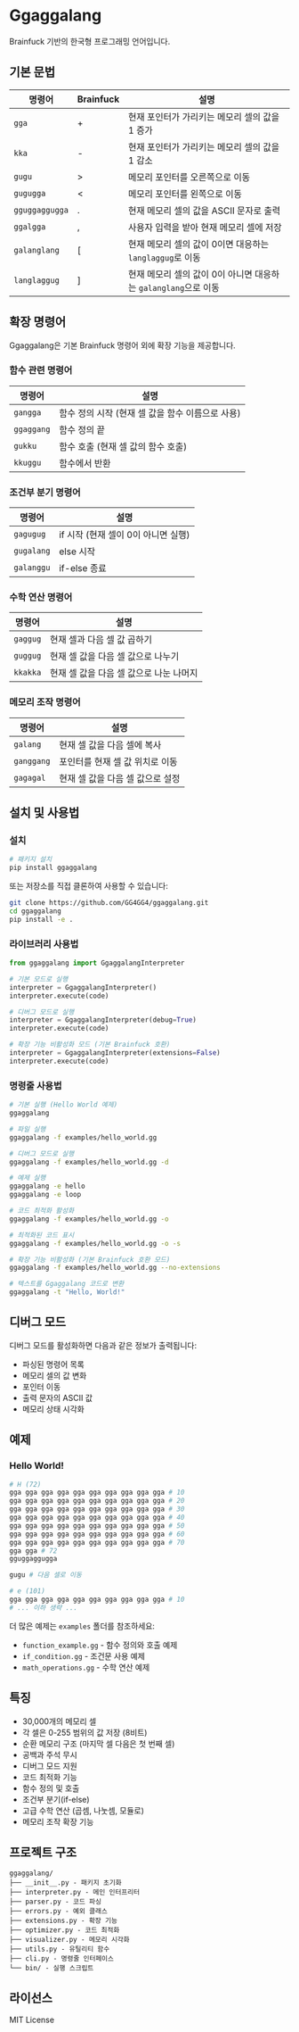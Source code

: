 # Ggaggalang

Brainfuck 기반의 한국형 프로그래밍 언어입니다.

## 기본 문법

| 명령어 | Brainfuck | 설명 |
|--------|-----------|------|
| `gga` | + | 현재 포인터가 가리키는 메모리 셀의 값을 1 증가 |
| `kka` | - | 현재 포인터가 가리키는 메모리 셀의 값을 1 감소 |
| `gugu` | > | 메모리 포인터를 오른쪽으로 이동 |
| `gugugga` | < | 메모리 포인터를 왼쪽으로 이동 |
| `gguggaggugga` | . | 현재 메모리 셀의 값을 ASCII 문자로 출력 |
| `ggalgga` | , | 사용자 입력을 받아 현재 메모리 셀에 저장 |
| `galanglang` | [ | 현재 메모리 셀의 값이 0이면 대응하는 `langlaggug`로 이동 |
| `langlaggug` | ] | 현재 메모리 셀의 값이 0이 아니면 대응하는 `galanglang`으로 이동 |

## 확장 명령어

Ggaggalang은 기본 Brainfuck 명령어 외에 확장 기능을 제공합니다.

### 함수 관련 명령어

| 명령어 | 설명 |
|--------|------|
| `gangga` | 함수 정의 시작 (현재 셀 값을 함수 이름으로 사용) |
| `ggaggang` | 함수 정의 끝 |
| `gukku` | 함수 호출 (현재 셀 값의 함수 호출) |
| `kkuggu` | 함수에서 반환 |

### 조건부 분기 명령어

| 명령어 | 설명 |
|--------|------|
| `gagugug` | if 시작 (현재 셀이 0이 아니면 실행) |
| `gugalang` | else 시작 |
| `galanggu` | if-else 종료 |

### 수학 연산 명령어

| 명령어 | 설명 |
|--------|------|
| `gaggug` | 현재 셀과 다음 셀 값 곱하기 |
| `guggug` | 현재 셀 값을 다음 셀 값으로 나누기 |
| `kkakka` | 현재 셀 값을 다음 셀 값으로 나눈 나머지 |

### 메모리 조작 명령어

| 명령어 | 설명 |
|--------|------|
| `galang` | 현재 셀 값을 다음 셀에 복사 |
| `ganggang` | 포인터를 현재 셀 값 위치로 이동 |
| `gagagal` | 현재 셀 값을 다음 셀 값으로 설정 |

## 설치 및 사용법

### 설치

```bash
# 패키지 설치
pip install ggaggalang
```

또는 저장소를 직접 클론하여 사용할 수 있습니다:

```bash
git clone https://github.com/GG4GG4/ggaggalang.git
cd ggaggalang
pip install -e .
```

### 라이브러리 사용법

```python
from ggaggalang import GgaggalangInterpreter

# 기본 모드로 실행
interpreter = GgaggalangInterpreter()
interpreter.execute(code)

# 디버그 모드로 실행
interpreter = GgaggalangInterpreter(debug=True)
interpreter.execute(code)

# 확장 기능 비활성화 모드 (기본 Brainfuck 호환)
interpreter = GgaggalangInterpreter(extensions=False)
interpreter.execute(code)
```

### 명령줄 사용법

```bash
# 기본 실행 (Hello World 예제)
ggaggalang

# 파일 실행
ggaggalang -f examples/hello_world.gg

# 디버그 모드로 실행
ggaggalang -f examples/hello_world.gg -d

# 예제 실행
ggaggalang -e hello
ggaggalang -e loop

# 코드 최적화 활성화
ggaggalang -f examples/hello_world.gg -o

# 최적화된 코드 표시
ggaggalang -f examples/hello_world.gg -o -s

# 확장 기능 비활성화 (기본 Brainfuck 호환 모드)
ggaggalang -f examples/hello_world.gg --no-extensions

# 텍스트를 Ggaggalang 코드로 변환
ggaggalang -t "Hello, World!"
```

## 디버그 모드

디버그 모드를 활성화하면 다음과 같은 정보가 출력됩니다:
- 파싱된 명령어 목록
- 메모리 셀의 값 변화
- 포인터 이동
- 출력 문자의 ASCII 값
- 메모리 상태 시각화

## 예제

### Hello World!

```python
# H (72)
gga gga gga gga gga gga gga gga gga gga # 10
gga gga gga gga gga gga gga gga gga gga # 20
gga gga gga gga gga gga gga gga gga gga # 30
gga gga gga gga gga gga gga gga gga gga # 40
gga gga gga gga gga gga gga gga gga gga # 50
gga gga gga gga gga gga gga gga gga gga # 60
gga gga gga gga gga gga gga gga gga gga # 70
gga gga # 72
gguggaggugga

gugu # 다음 셀로 이동

# e (101)
gga gga gga gga gga gga gga gga gga gga # 10
# ... 이하 생략 ...
```

더 많은 예제는 `examples` 폴더를 참조하세요:
- `function_example.gg` - 함수 정의와 호출 예제
- `if_condition.gg` - 조건문 사용 예제
- `math_operations.gg` - 수학 연산 예제

## 특징

- 30,000개의 메모리 셀
- 각 셀은 0-255 범위의 값 저장 (8비트)
- 순환 메모리 구조 (마지막 셀 다음은 첫 번째 셀)
- 공백과 주석 무시
- 디버그 모드 지원
- 코드 최적화 기능
- 함수 정의 및 호출
- 조건부 분기(if-else)
- 고급 수학 연산 (곱셈, 나눗셈, 모듈로)
- 메모리 조작 확장 기능

## 프로젝트 구조

```
ggaggalang/
├── __init__.py - 패키지 초기화
├── interpreter.py - 메인 인터프리터
├── parser.py - 코드 파싱
├── errors.py - 예외 클래스
├── extensions.py - 확장 기능
├── optimizer.py - 코드 최적화
├── visualizer.py - 메모리 시각화
├── utils.py - 유틸리티 함수
├── cli.py - 명령줄 인터페이스
└── bin/ - 실행 스크립트
```

## 라이선스

MIT License